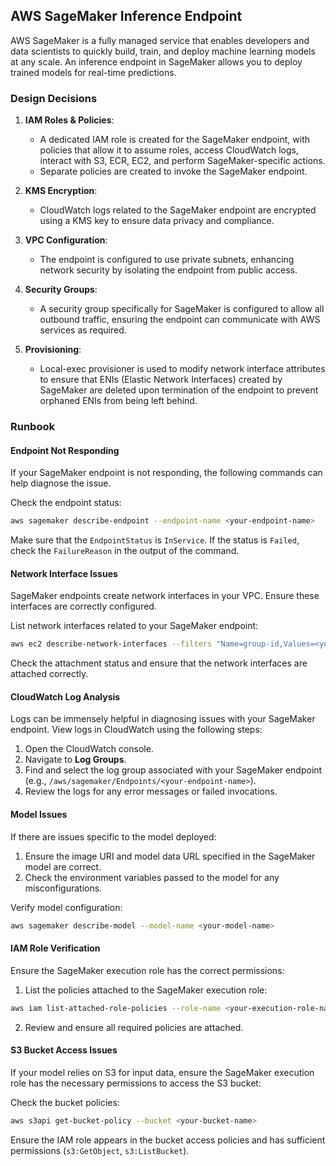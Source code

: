 ## AWS SageMaker Inference Endpoint

AWS SageMaker is a fully managed service that enables developers and data scientists to quickly build, train, and deploy machine learning models at any scale. An inference endpoint in SageMaker allows you to deploy trained models for real-time predictions.

### Design Decisions

1. **IAM Roles & Policies**: 
    - A dedicated IAM role is created for the SageMaker endpoint, with policies that allow it to assume roles, access CloudWatch logs, interact with S3, ECR, EC2, and perform SageMaker-specific actions.
    - Separate policies are created to invoke the SageMaker endpoint.

2. **KMS Encryption**: 
    - CloudWatch logs related to the SageMaker endpoint are encrypted using a KMS key to ensure data privacy and compliance.

3. **VPC Configuration**:
    - The endpoint is configured to use private subnets, enhancing network security by isolating the endpoint from public access.

4. **Security Groups**:
    - A security group specifically for SageMaker is configured to allow all outbound traffic, ensuring the endpoint can communicate with AWS services as required.

5. **Provisioning**:
    - Local-exec provisioner is used to modify network interface attributes to ensure that ENIs (Elastic Network Interfaces) created by SageMaker are deleted upon termination of the endpoint to prevent orphaned ENIs from being left behind.

### Runbook

#### Endpoint Not Responding

If your SageMaker endpoint is not responding, the following commands can help diagnose the issue.

Check the endpoint status:

```sh
aws sagemaker describe-endpoint --endpoint-name <your-endpoint-name>
```
Make sure that the `EndpointStatus` is `InService`. If the status is `Failed`, check the `FailureReason` in the output of the command.

#### Network Interface Issues

SageMaker endpoints create network interfaces in your VPC. Ensure these interfaces are correctly configured.

List network interfaces related to your SageMaker endpoint:

```sh
aws ec2 describe-network-interfaces --filters "Name=group-id,Values=<your-security-group-id>"
```
Check the attachment status and ensure that the network interfaces are attached correctly.

#### CloudWatch Log Analysis

Logs can be immensely helpful in diagnosing issues with your SageMaker endpoint. View logs in CloudWatch using the following steps:

1. Open the CloudWatch console.
2. Navigate to **Log Groups**.
3. Find and select the log group associated with your SageMaker endpoint (e.g., `/aws/sagemaker/Endpoints/<your-endpoint-name>`).
4. Review the logs for any error messages or failed invocations.

#### Model Issues

If there are issues specific to the model deployed:

1. Ensure the image URI and model data URL specified in the SageMaker model are correct.
2. Check the environment variables passed to the model for any misconfigurations.

Verify model configuration:

```sh
aws sagemaker describe-model --model-name <your-model-name>
```

#### IAM Role Verification

Ensure the SageMaker execution role has the correct permissions:

1. List the policies attached to the SageMaker execution role:

```sh
aws iam list-attached-role-policies --role-name <your-execution-role-name>
```

2. Review and ensure all required policies are attached.

#### S3 Bucket Access Issues

If your model relies on S3 for input data, ensure the SageMaker execution role has the necessary permissions to access the S3 bucket:

Check the bucket policies:

```sh
aws s3api get-bucket-policy --bucket <your-bucket-name>
```

Ensure the IAM role appears in the bucket access policies and has sufficient permissions (`s3:GetObject`, `s3:ListBucket`).

